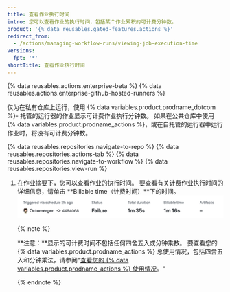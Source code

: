 ```yaml
---
title: 查看作业执行时间
intro: 您可以查看作业的执行时间，包括某个作业累积的可计费分钟数。
product: '{% data reusables.gated-features.actions %}'
redirect_from:
  - /actions/managing-workflow-runs/viewing-job-execution-time
versions:
  fpt: '*'
shortTitle: 查看作业执行时间
---
```


{% data reusables.actions.enterprise-beta %}
{% data reusables.actions.enterprise-github-hosted-runners %}

仅为在私有仓库上运行，使用 {% data variables.product.prodname_dotcom %}- 托管的运行器的作业显示可计费作业执行分钟数。 如果在公共仓库中使用 {% data variables.product.prodname_actions %}，或在自托管的运行器中运行作业时，将没有可计费分钟数。

{% data reusables.repositories.navigate-to-repo %}
{% data reusables.repositories.actions-tab %}
{% data reusables.repositories.navigate-to-workflow %}
{% data reusables.repositories.view-run %}
1. 在作业摘要下，您可以查看作业的执行时间。 要查看有关计费作业执行时间的详细信息，请单击 **Billable time（计费时间）**下的时间。 ![运行和可计费时间详细信息链接](/assets/images/help/repository/view-run-billable-time.png)

   {% note %}

   **注意：**显示的可计费时间不包括任何四舍五入或分钟乘数。 要查看您的 {% data variables.product.prodname_actions %} 总使用情况，包括四舍五入和分钟乘法，请参阅"[查看您的 {% data variables.product.prodname_actions %} 使用情况](/billing/managing-billing-for-github-actions/viewing-your-github-actions-usage)。"

   {% endnote %}
